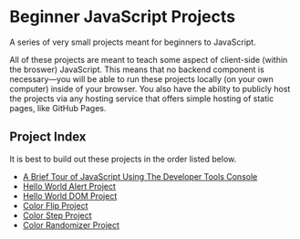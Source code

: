 # Beginner JavaScript Projects

A series of very small projects meant for beginners to JavaScript.

All of these projects are meant to teach some aspect of client-side (within the broswer) JavaScript. This means that no backend component is necessary—you will be able to run these projects locally (on your own computer) inside of your browser. You also have the ability to publicly host the projects via any hosting service that offers simple hosting of static pages, like GitHub Pages.

## Project Index

It is best to build out these projects in the order listed below.

- [A Brief Tour of JavaScript Using The Developer Tools Console](.\brief-tour)
- [Hello World Alert Project](.\hello-world-alert)
- [Hello World DOM Project](.\hello-world-dom)
- [Color Flip Project](.\color-flip)
- [Color Step Project](.\color-step)
- [Color Randomizer Project](.\color-randomizer)
